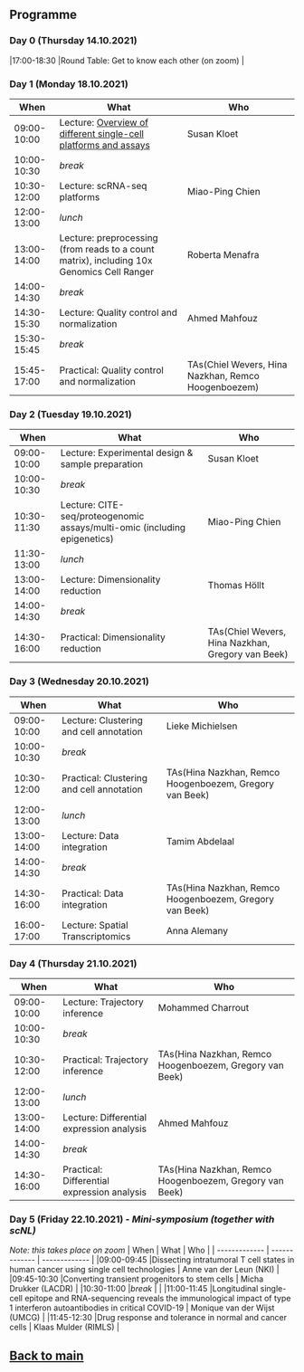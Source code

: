 ## Programme

### Day 0 (Thursday 14.10.2021)
|17:00-18:30 |Round Table: Get to know each other (on zoom) |

### Day 1 (Monday 18.10.2021)
| When | What | Who |
| ------------- | ------------- | ------------- |
|09:00-10:00 |Lecture: [Overview of different single-cell platforms and assays](Lectures/Day1_Overview_single_cell_sequencing_Kloet.pdf) | Susan Kloet |
|10:00-10:30 |_break_ |  |
|10:30-12:00 |Lecture: scRNA-seq platforms | Miao-Ping Chien |
|12:00-13:00 |_lunch_ |  |
|13:00-14:00 |Lecture: preprocessing (from reads to a count matrix), including 10x Genomics Cell Ranger | Roberta Menafra |
|14:00-14:30 |_break_| |
|14:30-15:30 |Lecture: Quality control and normalization | Ahmed Mahfouz |
|15:30-15:45 |_break_ | |
|15:45-17:00 |Practical: Quality control and normalization | TAs(Chiel Wevers, Hina Nazkhan, Remco Hoogenboezem) |

### Day 2 (Tuesday 19.10.2021)
| When | What | Who |
| ------------- | ------------- | ------------- |
|09:00-10:00 |Lecture: Experimental design & sample preparation | Susan Kloet |
|10:00-10:30 |_break_ |  |
|10:30-11:30 |Lecture: CITE-seq/proteogenomic assays/multi-omic (including epigenetics) | Miao-Ping Chien |
|11:30-13:00 |_lunch_ |  |
|13:00-14:00 |Lecture: Dimensionality reduction | Thomas Höllt |
|14:00-14:30 |_break_ | |
|14:30-16:00 |Practical: Dimensionality reduction | TAs(Chiel Wevers, Hina Nazkhan, Gregory van Beek) |

### Day 3 (Wednesday 20.10.2021)
| When | What | Who |
| ------------- | ------------- | ------------- |
|09:00-10:00 |Lecture: Clustering and cell annotation | Lieke Michielsen |
|10:00-10:30 |_break_ |  |
|10:30-12:00 |Practical: Clustering and cell annotation | TAs(Hina Nazkhan, Remco Hoogenboezem, Gregory van Beek) |
|12:00-13:00 |_lunch_ |  |
|13:00-14:00 |Lecture: Data integration | Tamim Abdelaal |
|14:00-14:30 |_break_ | |
|14:30-16:00 |Practical: Data integration | TAs(Hina Nazkhan, Remco Hoogenboezem, Gregory van Beek) |
|16:00-17:00 |Lecture: Spatial Transcriptomics | Anna Alemany |

### Day 4 (Thursday 21.10.2021)
| When | What | Who |
| ------------- | ------------- | ------------- |
|09:00-10:00 |Lecture: Trajectory inference | Mohammed Charrout |
|10:00-10:30 |_break_ |  |
|10:30-12:00 |Practical: Trajectory inference | TAs(Hina Nazkhan, Remco Hoogenboezem, Gregory van Beek) |
|12:00-13:00 |_lunch_ |  |
|13:00-14:00 |Lecture: Differential expression analysis | Ahmed Mahfouz |
|14:00-14:30 |_break_ | |
|14:30-16:00 |Practical: Differential expression analysis | TAs(Hina Nazkhan, Remco Hoogenboezem, Gregory van Beek) |

### Day 5 (Friday 22.10.2021) - _Mini-symposium (together with scNL)_
_*Note: this takes place on zoom*_
| When | What | Who |
| ------------- | ------------- | ------------- |
|09:00-09:45 |Dissecting intratumoral T cell states in human cancer using single cell technologies | Anne van der Leun (NKI) |
|09:45-10:30 |Converting transient progenitors to stem cells | Micha Drukker (LACDR) |
|10:30-11:00 |_break_ | |
|11:00-11:45 |Longitudinal single-cell epitope and RNA-sequencing reveals the immunological impact of	type 1 interferon autoantibodies in critical COVID-19 | Monique van der Wijst (UMCG) |
|11:45-12:30 |Drug response and tolerance in normal and cancer cells | Klaas Mulder (RIMLS) |


## [Back to main](README.md)
